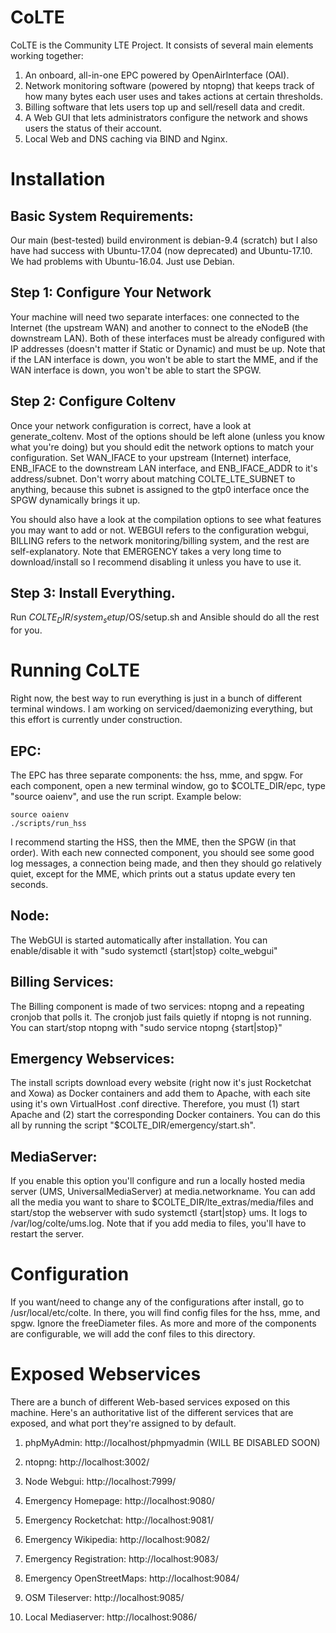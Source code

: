 # CoLTE
CoLTE is the Community LTE Project. It consists of several main elements working together:
1) An onboard, all-in-one EPC powered by OpenAirInterface (OAI).
2) Network monitoring software (powered by ntopng) that keeps track of how many bytes each user uses and takes actions at certain thresholds.
3) Billing software that lets users top up and sell/resell data and credit.
4) A Web GUI that lets administrators configure the network and shows users the status of their account.
5) Local Web and DNS caching via BIND and Nginx.


# Installation

## Basic System Requirements:
Our main (best-tested) build environment is debian-9.4 (scratch) but I also have had success with Ubuntu-17.04 (now deprecated) and Ubuntu-17.10. We had problems with Ubuntu-16.04. Just use Debian.

## Step 1: Configure Your Network
Your machine will need two separate interfaces: one connected to the Internet (the upstream WAN) and another to connect to the eNodeB (the downstream LAN). Both of these interfaces must be already configured with IP addresses (doesn't matter if Static or Dynamic) and must be up. Note that if the LAN interface is down, you won't be able to start the MME, and if the WAN interface is down, you won't be able to start the SPGW.

## Step 2: Configure Coltenv
Once your network configuration is correct, have a look at generate_coltenv. Most of the options should be left alone (unless you know what you're doing) but you should edit the network options to match your configuration. Set WAN_IFACE to your upstream (Internet) interface, ENB_IFACE to the downstream LAN interface, and ENB_IFACE_ADDR to it's address/subnet. Don't worry about matching COLTE_LTE_SUBNET to anything, because this subnet is assigned to the gtp0 interface once the SPGW dynamically brings it up.

You should also have a look at the compilation options to see what features you may want to add or not. WEBGUI refers to the configuration webgui, BILLING refers to the network monitoring/billing system, and the rest are self-explanatory. Note that EMERGENCY takes a very long time to download/install so I recommend disabling it unless you have to use it.

## Step 3: Install Everything.
Run $COLTE_DIR/system_setup/$OS/setup.sh and Ansible should do all the rest for you.

# Running CoLTE
Right now, the best way to run everything is just in a bunch of different terminal windows. I am working on serviced/daemonizing everything, but this effort is currently under construction.

## EPC:
The EPC has three separate components: the hss, mme, and spgw. For each component, open a new terminal window, go to $COLTE_DIR/epc, type "source oaienv", and use the run script. Example below:

    source oaienv
    ./scripts/run_hss

I recommend starting the HSS, then the MME, then the SPGW (in that order). With each new connected component, you should see some good log messages, a connection being made, and then they should go relatively quiet, except for the MME, which prints out a status update every ten seconds.

## Node:
The WebGUI is started automatically after installation. You can enable/disable it with "sudo systemctl {start|stop} colte_webgui"

## Billing Services:
The Billing component is made of two services: ntopng and a repeating cronjob that polls it. The cronjob just fails quietly if ntopng is not running. You can start/stop ntopng with "sudo service ntopng {start|stop}"

## Emergency Webservices:
The install scripts download every website (right now it's just Rocketchat and Xowa) as Docker containers and add them to Apache, with each site using it's own VirtualHost .conf directive. Therefore, you must (1) start Apache and (2) start the corresponding Docker containers. You can do this all by running the script "$COLTE_DIR/emergency/start.sh".

## MediaServer:
If you enable this option you'll configure and run a locally hosted media server (UMS, UniversalMediaServer) at media.networkname. You can add all the media you want to share to $COLTE_DIR/lte_extras/media/files and start/stop the webserver with sudo systemctl {start|stop} ums. It logs to /var/log/colte/ums.log. Note that if you add media to files, you'll have to restart the server.

# Configuration 
If you want/need to change any of the configurations after install, go to /usr/local/etc/colte. In there, you will find config files for the hss, mme, and spgw. Ignore the freeDiameter files. As more and more of the components are configurable, we will add the conf files to this directory.

# Exposed Webservices
There are a bunch of different Web-based services exposed on this machine. Here's an authoritative list of the different services that are exposed, and what port they're assigned to by default.

1. phpMyAdmin: http://localhost/phpmyadmin (WILL BE DISABLED SOON)
2. ntopng: http://localhost:3002/
3. Node Webgui: http://localhost:7999/

4. Emergency Homepage: http://localhost:9080/
5. Emergency Rocketchat: http://localhost:9081/
6. Emergency Wikipedia: http://localhost:9082/
7. Emergency Registration: http://localhost:9083/
8. Emergency OpenStreetMaps: http://localhost:9084/
9. OSM Tileserver: http://localhost:9085/
10. Local Mediaserver: http://localhost:9086/





<!-- ## Install Onto A Completely Fresh Machine: -->
<!-- WARNING: This approach will completely format the target machine's hard disk. DO NOT do this unless you know what that means and you're okay with it. -->

<!-- Step 1: use unetbootin (or some other such mechanism) to create a bootable install image. Note that you need to use unetbootin because if you copy the .iso directly, it will be read-only. -->

<!-- Step 2: Copy /system_setup/$YOUR_OS/preseed to /preseed on the bootable media. -->

<!-- Step 3: Edit the bootloader to load the file "/preseed/ccm.seed". This typically is in /boot/grub/grub.cfg but could be anywhere on the system (syslinux, isolinux, etc) depending on how fickle/special unetbootin feels. -->

<!-- Step 4: Use the bootable media to install onto your target machine. This will auto-skip through almost all the configuration steps, create a user named "colte" (password: password), and copy a script to /home/colte/setup.sh. -->

<!-- Step 5: Reboot into the system and sudo run ~/setup.sh. -->

<!-- ## Install Onto A Virtual Machine Using Vagrant: -->
<!-- If you want to install colte on a virtual machine with Vagrant, you can do so by cd'ing to /system_setup/$OS and running "vagrant up epc". This uses the same scripts/processes as above, except that the preseed configuration is represented by the Vagrantfile. Once complete, use "vagrant ssh epc" to get into the VM and run /colte/system_setup/$OS/setup-$OS.sh -->

<!-- ## Install on an Existing System: -->
<!-- Installation on an existing system should work fine by running /system_setup/$OS/setup-$OS.sh. -->

<!-- If you want to install colte on an already existing/configured system, you must first install python-2.7 and ansible-2.4 or greater. Please note that installing Ansible >= 2.4 can be as straightforward as specifying the version to apt-get, or a major pain if you're on a LTS version that doesn't want to support it (a lot of releases currently only go to ansible-2.2). -->

<!-- With debian-9.4, for example, this can be accomplished by adding "deb http://ppa.launchpad.net/ansible/ansible/ubuntu trusty main" to /etc/sources.list and then sudo running "apt-get install -y --allow-unauthenticated ansible". This might eventually (will inevitably?) change, version control is frustrating, YMMV. -->

<!-- Once ansible-2.4 or greater is installed, look at $COLTE_DIR/system_setup/$OS/ansible/main_playbook.yml to edit the username and mysql_user variables to be whatever user you want to install the system for. You can also change the mysql_password variable here as well (HIGHLY RECOMMENDED) but note that if you do, you'll also need to change it in /configs/hss.conf. -->

<!-- sudo run the following command: -->

<!-- ansible-playbook -K -v -i "localhost," -c local $COLTE_DIR/system_setup/$OS/ansible/main_playbook.yml -->

<!-- # Understanding What's Installed, Where It Is, And What It Does: -->
<!-- colte can be thought of as several different and independent components packaged together under one roof. Each one of these components can be run independently of the rest of the system, or can be extracted from the system without (much) difficulty. To start, have a look at /system_setup/$OS/ansible/main_playbook.yml. After defining various global variables used throughout the installation, main_playbook.yml simply calls a list of other Ansible scripts that also reside in /system_setup/$OS/ansible/. -->

<!-- Each one of these scripts represents a different component and can be commented out without affecting other components. Not coincidentally, each one of these components corresponds to a different directory in the main colte source tree. To learn more about a specific component, read its associated README.md file. -->

